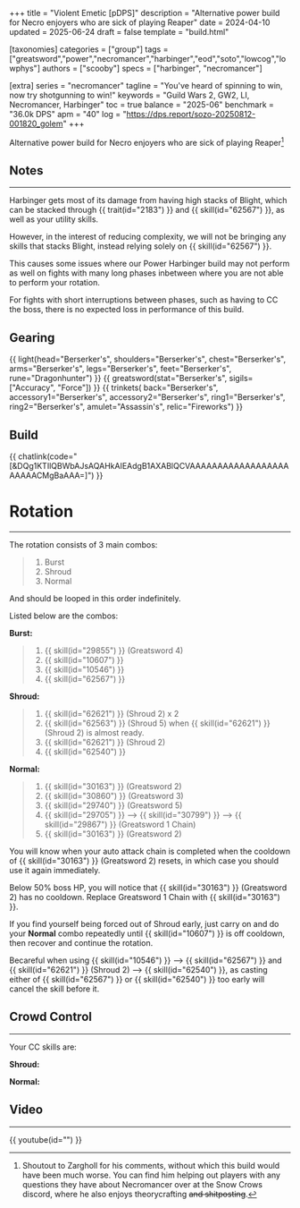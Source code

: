+++
title = "Violent Emetic [pDPS]"
description = "Alternative power build for Necro enjoyers who are sick of playing Reaper"
date = 2024-04-10
updated = 2025-06-24
draft = false
template = "build.html"

[taxonomies]
categories = ["group"]
tags = ["greatsword","power","necromancer","harbinger","eod","soto","lowcog","lowphys"]
authors = ["scooby"]
specs = ["harbinger", "necromancer"]

[extra]
series = "necromancer"
tagline = "You've heard of spinning to win, now try shotgunning to win!"
keywords = "Guild Wars 2, GW2, LI, Necromancer, Harbinger"
toc = true
balance = "2025-06"
benchmark = "36.0k DPS"
apm = "40"
log = "https://dps.report/sozo-20250812-001820_golem"
+++

Alternative power build for Necro enjoyers who are sick of playing Reaper[^1]

[^1]: Shoutout to Zargholl for his comments, without which this build would have been much worse. You can find him helping out players with any questions they have about Necromancer over at the Snow Crows discord, where he also enjoys theorycrafting ~~and shitposting~~.


## Notes

---

Harbinger gets most of its damage from having high stacks of Blight, which can be stacked through {{ trait(id="2183") }} and {{ skill(id="62567") }}, as well as your utility skills.

However, in the interest of reducing complexity, we will not be bringing any skills that stacks Blight, instead relying solely on {{ skill(id="62567") }}.

This causes some issues where our Power Harbinger build may not perform as well on fights with many long phases inbetween where you are not able to perform your rotation.

For fights with short interruptions between phases, such as having to CC the boss, there is no expected loss in performance of this build.

## Gearing

{{ light(head="Berserker's",
		shoulders="Berserker's",
		chest="Berserker's",
		arms="Berserker's",
		legs="Berserker's",
		feet="Berserker's",
		rune="Dragonhunter") }}
{{ greatsword(stat="Berserker's", sigils=["Accuracy", "Force"]) }}
{{ trinkets(
	back="Berserker's",
	accessory1="Berserker's",
	accessory2="Berserker's",
	ring1="Berserker's",
	ring2="Berserker's",
	amulet="Assassin's",
	relic="Fireworks") }}

## Build

{{ chatlink(code="[&DQg1KTIlQBWbAJsAQAHkAIEAdgB1AXABlQCVAAAAAAAAAAAAAAAAAAAAAAACMgBaAAA=]") }}

# Rotation

---

The rotation consists of 3 main combos:  
> 1. Burst
> 1. Shroud
> 1. Normal

And should be looped in this order indefinitely.

Listed below are the combos:

**Burst:**
> 1. {{ skill(id="29855") }} (Greatsword 4)  
> 1. {{ skill(id="10607") }}
> 1. {{ skill(id="10546") }}
> 1. {{ skill(id="62567") }}

**Shroud:**  
> 1. {{ skill(id="62621") }} (Shroud 2) x 2
> 1. {{ skill(id="62563") }} (Shroud 5) when {{ skill(id="62621") }} (Shroud 2) is almost ready.
> 1. {{ skill(id="62621") }} (Shroud 2)
> 1. {{ skill(id="62540") }}  

**Normal:** 
> 1. {{ skill(id="30163") }} (Greatsword 2)  
> 1. {{ skill(id="30860") }} (Greatsword 3)
> 1. {{ skill(id="29740") }} (Greatsword 5)
> 1. {{ skill(id="29705") }} --> {{ skill(id="30799") }} --> {{ skill(id="29867") }} (Greatsword 1 Chain)
> 1. {{ skill(id="30163") }} (Greatsword 2)  

You will know when your auto attack chain is completed when the cooldown of {{ skill(id="30163") }} (Greatsword 2) resets, in which case you should use it again immediately.

Below 50% boss HP, you will notice that {{ skill(id="30163") }} (Greatsword 2) has no cooldown. Replace Greatsword 1 Chain with {{ skill(id="30163") }}.

If you find yourself being forced out of Shroud early, just carry on and do your **Normal** combo repeatedly until {{ skill(id="10607") }} is off cooldown, then recover and continue the rotation.

Becareful when using {{ skill(id="10546") }} --> {{ skill(id="62567") }} and {{ skill(id="62621") }} (Shroud 2) --> {{ skill(id="62540") }}, as casting either of {{ skill(id="62567") }} or {{ skill(id="62540") }} too early will cancel the skill before it.

## Crowd Control

---

Your CC skills are:

**Shroud:**

**Normal:**

## Video

---

{{ youtube(id="") }}

